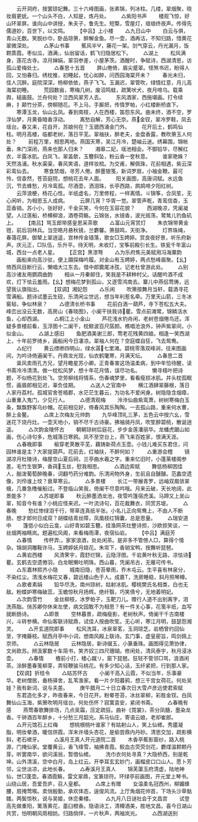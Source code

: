 <!-- { "loadSidebar": true } -->
　　云开洞府，按罢琼妃舞。三十六峰图画，张素锦，列冰柱。几缕，翠烟聚，晓妆眉更妩。一个山头不白，人知是，炼丹处。
　　△紫阳书声
　　楼观飞惊，好山环翠屏。谁向山中讲授，朱夫子，鲁先生。短檠，雪屋灯，琅琅终夜声。传得先儒道妙，百世下，以文鸣。
　　【中吕】上小楼
　　△九日山中
　　白云与俱，青山无数。笑脱纱巾，卧品琼箫，醉解金鱼。尽一壶，酒再沽，不知归路，惜黄花翠微深处。
　　△茅山书事
　　蕉风半Ψ，藤花一架。剑气穿云，丹光漏月，饭颗蒸霞。枣似瓜，酒满，仙翁留话，鹤飞归隐居松下。
　　△湖上
　　松风满身，莲花古寺。凉月婵娟，翠羽参差，小屋茅茨。酒醒时，争赋诗，西湖清思，访孤山爱梅处士。
　　△春思十五首
　　屏山倦倚，眉尖蹙翠。怪煞书迟，盼得人回，又怕春归。绣枕推，初睡起，忧心如醉，问西园海棠开未？
　　春光未归，佳人沉醉。庭院深深，杨柳依依，燕子飞飞。玉漏迟，翠管吹，绿情红意，月儿高海棠初睡。
　　荒园数亩，寒梅几树。废沼鸣蛙，疏篱吠犬，夜月啼乌。载乘舆，槌画鼓。兰舟何处？泣西风翠芳人去。
　　东风酒家，西施堪画。打令续麻，扌颠竹分茶，傍柳随花。不上马，手厮把，传情罗帕，小红楼断桥直下。
　　寒潭玉龙，仙山幺凤。春到南枝，人在西楼，笛怨东风。曲未终，酒不空，罗浮仙梦，月黄昏暗香浮动。
　　离愁自解，芳心无奈。燕金钗，翠冷罗鞋，凤去瑶台。春又来，花自开，苏娘何在？玉骢西涌金门外。
　　花开后土，鹤鸣仙柱。明月高楼，临都老树，落日平芜。翠袖扶，醉老夫，金盘香露，教吹箫玉人何处？
　　前程万里，相思两地。燕国天寒，吴江月冷，楚岫云迷。绣幕围，锦帐垂，朱门深闭，燕来也那人归未？
　　湘皋二妃，瑶池相会。不御铅华，尽解红衣，半露冰肌。白凤飞，翠盖欹，玉簪斜坠，粉云香一奁秋意。
　　谁家艳姝？天然洛浦。秋水渠渠，春风笑语，道样妆梳。为交甫，解佩珠，花前相遇，紫云深彩鸾仙去。
　　寒食禁烟，寻芳人倦。醉墨银笺，新词罗扇，小袖金鞭。最可怜，信杳然，苍苔庭院，想桃花去年人面。
　　阳关画图，高唐词赋。水远鱼沉，节去蜂愁，月冷鸾孤。尽酒壶，洒泪珠，长亭西路，鹧鸪啼夕阳红树。
　　云萍浪梗，杨花心性。半纸虚名，万里修程，一样离情。ㄐ锦筝，合凤笙，无心闲听，为相思玉人成病。
　　云屏几宵？华胥一觉。翠管声乾，青鸾信杳，玉蕊香销。苏小小，张好好，千金买笑，今何在玉容花貌？
　　西湖晚凉，凭阑凝望。人过莲船，桥横柳浪，酒卷荷觞。云锦张，水镜香，波光摇荡，鹭鸶儿钓鱼矶上。
　　【南吕】骂玉郎带感皇恩采茶歌
　　△富山元宵赏灯
　　朱衣锦带黄金镫，前后羽林兵。当空皓月悬秋镜，兰麝馨。箫鼓鸣，天街净。
　　灯界珠绳，春蔼花屏。御辇上翠逍遥，宫林传金错落，歌女□玉娉婷。赏良夜好景，听乐府新声。庆元正，□队伍，乐升平。待天明，未收灯，宝筝前殿引长生。铁瓮千年富山城，西台一点老人星。
　　【正宫】黑漆弩
　　△为乐府焦元美赋用冯海粟韵
　　画船来向高沙驻，便上蹑探梅吟履。对金山有玉娉婷，两点愁峰眉聚。【幺】倚西风目断行云，懒唱大江东去。借中郎爨尾冰弦，记老杜曾游此处。
　　△别高沙诸友用鹦鹉曲韵
　　相从一月秦邮住，笑我是不耕种村父。话醒吟酒不成欢，灯下怯云羞雨。【幺】想梅花梦到孤山，又逐雪鸿南去。寨儿中燕侣莺俦，远望我认旗指出。
　　【双调】湘妃怨
　　△乐闲
　　吹箫按舞月当轩，载酒寻花雪满船。题诗试墨云生砚，乐清闲尘世远，想当年利惹名牵。万里天山箭，三冬冰窖毡，争似林泉？
　　△德清长桥书事
　　花前白酒一葫芦，寺下苍松五大夫。峰峦出没云无数，高房山《春晓图》，小阑干扶我诗瞿。雪点前滩鹭，锦鳞活水鱼，心却西湖。
　　△桐江上小金山
　　芦花浅水钓舟闲，老树苍烟倦鸟还。浑疑多景楼前看，玉浮图十二阑干，枕鲸波百尺孱颜。樵唱沧浪外，钟声紫翠间，小似金山。
　　△湖上感旧
　　鱼肥酒美谢三郎，莺老花残黄四娘。相逢一笑西湖上，十年前罗绮乡，画船闲今日凄凉。翠袖人何在？空庭蝶自狂，飞去鸳鸯。
　　△纪行
　　黄云缥缈四明山，绿水潺七里滩。碧桃零落双峰涧，往来图画间，为吟诗倚遍阑干。丹鼎龙光现，仙衣鹤氅寒，月满天坛。
　　△春思二首
　　粜风卖雨孔方兄，望月瞻星苏小卿。正青春害这场温柔病，到中年恰待醒，读书斋冷冷清清。做一枕松风梦，想十年花月情，误尽功名。
　　懒寻梧叶把诗题，不似杨花到处飞。空劳柳线将情系，伤春魂梦里，看看瘦损冰肌。并头枕孤眠惯，画眉郎相见迟，辜负佳期。
　　△送人之官南中
　　横江酒肆翠藤根，落日人家丹荔村。孤城官舍苍梧郡，水茫茫生暮云，为功名不爱闲身。树隐隐含烟瘴，山重重入鬼门，少见行人。
　　△德清观梅
　　泠泠仙曲紫鸾萧，树树寒梅白玉条，飘飘野客乌纱帽。花前相见好，倚春风其乐陶陶。一去孤山路，重来何水曹，醉上金鳌。
　　△席上次梅友元帅韵
　　九华峰顶礼三茅，五色云中按六幺，雪迷花下烧丹灶。一壶天地小，销不尽千古诗豪。拂袖骑丹凤，吹笙醉碧桃，散诞逍遥。
　　△次韵金陵怀古
　　朝朝琼树后庭花，步步金莲潘丽华。龙蟠虎踞山如画，伤心诗句多，危城落日寒鸦。凤不至空台上，燕飞来百姓家，恨满天涯。
　　△春晚即事
　　榆穿老荚散平芜，藕铸新荷点玉壶。小钱儿难买东君住，问园林谁是主？大家提葫芦。花前去，红袖扶，不醉何如？
　　△重游会稽
　　镜湖凉月杜陵诗，梅屋空山夏后祠，兰亭曲水羲之字。重来忆旧时，小蓬莱楼阁参差。毛竹生银笋，香莼玉丝，慰我相思。
　　△酒边索赋
　　舞低杨柳困佳人，醅泼葡萄醉晚春，词翻芍药分难韵。乐清闲物外身，生前且自醺醺。范蠡空遗像，刘伶谁上坟？衰草寒云。
　　△多景楼
　　长江一带展青罗，远岫双眉敛翠蛾，几番急橹催船过。不登临山笑我，倚阑干尽意吟哦。月来云破，天长地阔，此景能多？
　　△苏堤即事
　　秋云醉墨洒龙池，夜雪吟篷宿虎溪。马蹄又上吴山翠，知音今有谁？小桃应怪来迟。一叶流诗句，百花裁舞衣，同赏苏堤。
　　△春晚
　　愁红惨绿泪千行，带草连真纸半张。小名儿正向鸳鸯上，不由人不断肠，想才郎何日成双？胡蝶结青丝障，凤凰枝红锦囊，总是思量。
　　△瑞安道中
　　篷低小似白云龛，山好青如碧玉簪。挂渔网茶灶整诗担，沙欧掠笑谈，一丝烟两袖睛岚。题遍松风阁，来看梅雨潭，夜宿仙岩。
　　【中吕】满庭芳
　　△春情
　　传杯弄，家家浪酒，处处闲茶。是非多不管傍人□，算得个情杂。锦胡洞雕鞍诈马，玉娉婷妖月娆花。朱帘下，香销宝鸭，按舞听琵琶。
　　△黄岩西楼
　　风清霁宇，霞舒烂锦，云隐浮图。千岩黄叶秋无路，凉怯诗瞿。玄鹤去空遗倦羽，白龙眠懒吐明珠。西山暮，凭阑吊古，无雁可传书。
　　△东嘉林熙齐小隐
　　城南旧隐，苍苔晕雨，乔木屯云。生平喜有林泉分，不染红尘。清浅水梅花又春，碧远楼山色于人。成嘉Т，洗房睡稳，斜月照琴樽。
　　△歌者素娟
　　铅华尽洗，南州琼树，姑射冰肌。樱桃樊氏名相类，白也无敌。粉蝶妒寒梅破蕊，玉蟾惊秋月扬辉。绝纤翳，巧笑倩兮，无地着明妃。
　　△次韵雪竹
　　金丝柳枝，冰罗帕子，玉靶刀儿。赠行人道不出别离字，泪洗燕脂。俏苏卿你休来左使，病文园敢不为相思？有一件关心事，花笺半纸，血写就断肠诗。
　　△即景
　　空林暮景，疏梅瘦影，老树秋声。倚阑干千古南楼兴，斗转参横。命仙客联诗赋鼎，试佳人按曲吹笙。无心听，寒江月明，鼓瑟怨湘灵。
　　△开玄道院即事
　　松风洗耳，冰泉翠茗，玉洞琼芝。岩栖曾约回仙至，字掩藤枝。赋西月亭中小词，想南风殿上联诗。玄门事，虚皇密旨，鸣剑佩上京师。
　　△云林隐居
　　云林隐居，新诗缀玉，小篆垂珠。画图得见萧协律，文尚欧苏。辨汲冢数十车简书，笑齐奴三四尺珊瑚。修闲处，清风泰宇，秋月浸冰壶。
　　△春情
　　檐前小打，楼心蹴リ，窗下琵琶。狂轻不管邻□骂，浪酒闲茶。涂醉墨春笺柳芽，弄轻鞭骏马桃花。有多少知心话，玉纤紧把，行到那人家。
　　【双调】折桂令
　　△姑苏怀古
　　小阑干高入云霞，不似当年，乐事豪华。老树僧居，垂杨驿舍，乱苇渔家。看一片夕阳暮鸦，想三千宫女荷花。何处吴娃？我有新词，说与夫差。
　　庚午腊月二十日立春次日大雪卢彦远使君索赋
　　东君造化多才，昨夜春来，今日花开。粉晕苍苔，冰丝翠柳，彩胜金钗。白凤舞仙山玉海，紫箫吹明月瑶台。何处伤怀？寂寞袁安，紧闭书斋。
　　△春晚有感
　　燕莺春歌舞排场，几点吴霜，压定疏狂。曲补《霓裳》，茶分凤髓，墨染龙香。千钟酒百年醉乡，十分愁三月韶光。系马仙庄，寄语云娘，老却崔郎。
　　△开元馆石上红梅
　　想桃根桃叶谁家？有姑射山人，笑上仙槎。秀靥凝脂，明妆晕酒，暖信烘霞。浑未许墙头杏花，是偷尝鼎内丹砂。清思交加，疏影横斜，老石槎牙。
　　△溪月王真人开元道院二首
　　木香亭蕉影窗纱，路入桃源，门掩仙家。堂覆黄云，香飞绛雪，袖拂青霞。鲛血古荧荧剑花，麝煤温颗颗丹芽。听罢南华，欲问溪翁，暂借仙槎。
　　洗巾衣何处寻真？大隐桥西，别是乾坤。山外清溪，空中白月，岛上红云。开李耳玄玄妙门，画榴皮口口山人。愿卜芳邻，尘世淡凉，此地长春。
　　△寿溪月王真人
　　锦芙蕖玉府清虚，陆地神仙，世□蓬壶。春酒霞觞，雷文翠鼎，宝篆琼符。环绿亭前画图，开元堂上琴书。山绕山居，吾爱吾庐，召人皇都。
　　△席上有赠
　　女温柔名冠西州，柳媚蜂腰，扇掩莺喉。卖俏殷勤，承欢体态，逞俊风流。上厅角烟花帅首，下场头沙草骷髅。两鬓惊秋，说与吴姬，休恋秦楼。
　　△九月八日谜社会于文昌宫
　　试登高先做重阳，篱落黄花，齑臼橙香。隐语诗工，清樽酒美，胜地文昌。喜今日湖山共赏，怕明朝风雨相妨。归路倘佯，一片秋声，两袖岚光。
　　△西湖送别
